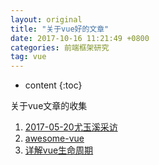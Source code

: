 ```yaml
---
layout: original
title: "关于vue好的文章"
date: 2017-10-16 11:21:49 +0800 
categories: 前端框架研究
tag: vue
---
```

* content
{:toc}

关于vue文章的收集


<!-- more -->

1. [2017-05-20尤玉溪采访](http://mp.weixin.qq.com/s?__biz=MjM5MDE0Mjc4MA%3D%3D&mid=2650994529&idx=1&sn=953bf1d92cc2a7b278d0761d3e433803&chksm=bdbf0f328ac886245652735e4dfa1b39b1357b9f36ccf1b337714ac81810f8441d189ce89615)
2. [awesome-vue](https://github.com/vuejs/awesome-vue)
3. [详解vue生命周期](http://www.cnblogs.com/penghuwan/p/7192203.html)